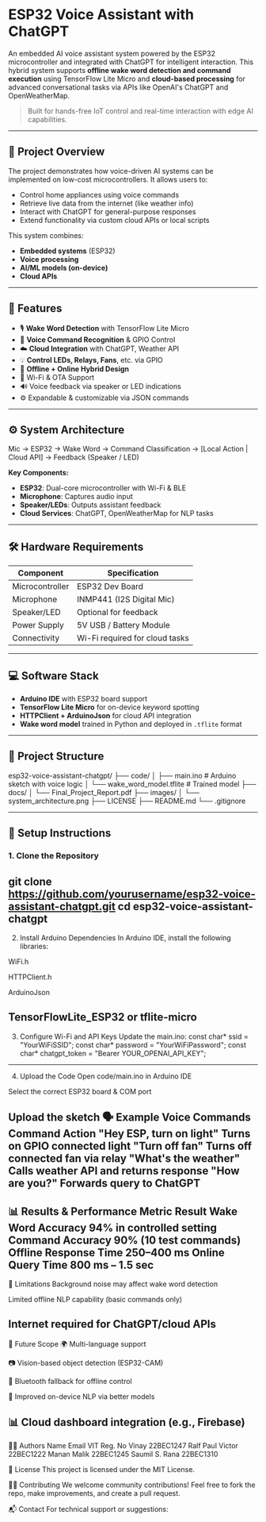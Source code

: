 # ESP32 Voice Assistant with ChatGPT

An embedded AI voice assistant system powered by the ESP32 microcontroller and integrated with ChatGPT for intelligent interaction. This hybrid system supports **offline wake word detection and command execution** using TensorFlow Lite Micro and **cloud-based processing** for advanced conversational tasks via APIs like OpenAI's ChatGPT and OpenWeatherMap.

> Built for hands-free IoT control and real-time interaction with edge AI capabilities.

---

## 🧠 Project Overview

The project demonstrates how voice-driven AI systems can be implemented on low-cost microcontrollers. It allows users to:
- Control home appliances using voice commands
- Retrieve live data from the internet (like weather info)
- Interact with ChatGPT for general-purpose responses
- Extend functionality via custom cloud APIs or local scripts

This system combines:
- **Embedded systems** (ESP32)
- **Voice processing**
- **AI/ML models (on-device)**
- **Cloud APIs**

---

## 📌 Features

- 🎙️ **Wake Word Detection** with TensorFlow Lite Micro
- 🧠 **Voice Command Recognition** & GPIO Control
- ☁️ **Cloud Integration** with ChatGPT, Weather API
- 💡 **Control LEDs, Relays, Fans**, etc. via GPIO
- 🔄 **Offline + Online Hybrid Design**
- 📡 Wi-Fi & OTA Support
- 🔊 Voice feedback via speaker or LED indications
- ⚙️ Expandable & customizable via JSON commands

---
## ⚙️ System Architecture

Mic → ESP32 → Wake Word → Command Classification →
[Local Action | Cloud API] → Feedback (Speaker / LED)


**Key Components:**
- **ESP32**: Dual-core microcontroller with Wi-Fi & BLE
- **Microphone**: Captures audio input
- **Speaker/LEDs**: Outputs assistant feedback
- **Cloud Services**: ChatGPT, OpenWeatherMap for NLP tasks

---

## 🛠 Hardware Requirements

| Component         | Specification                    |
|------------------|----------------------------------|
| Microcontroller   | ESP32 Dev Board                  |
| Microphone        | INMP441 (I2S Digital Mic)        |
| Speaker/LED       | Optional for feedback            |
| Power Supply      | 5V USB / Battery Module          |
| Connectivity      | Wi-Fi required for cloud tasks   |

---

## 💻 Software Stack

- **Arduino IDE** with ESP32 board support
- **TensorFlow Lite Micro** for on-device keyword spotting
- **HTTPClient + ArduinoJson** for cloud API integration
- **Wake word model** trained in Python and deployed in `.tflite` format

---

## 📂 Project Structure
esp32-voice-assistant-chatgpt/
├── code/
│ ├── main.ino # Arduino sketch with voice logic
│ └── wake_word_model.tflite # Trained model
├── docs/
│ └── Final_Project_Report.pdf
├── images/
│ └── system_architecture.png
├── LICENSE
├── README.md
└── .gitignore


---

## 🧪 Setup Instructions

### 1. Clone the Repository


git clone https://github.com/yourusername/esp32-voice-assistant-chatgpt.git
cd esp32-voice-assistant-chatgpt 
---
2. Install Arduino Dependencies
In Arduino IDE, install the following libraries:

WiFi.h

HTTPClient.h

ArduinoJson

TensorFlowLite_ESP32 or tflite-micro
---
3. Configure Wi-Fi and API Keys
Update the main.ino:
const char* ssid = "YourWiFiSSID";
const char* password = "YourWiFiPassword";
const char* chatgpt_token = "Bearer YOUR_OPENAI_API_KEY";
---
4. Upload the Code
Open code/main.ino in Arduino IDE

Select the correct ESP32 board & COM port


Upload the sketch
🗣️ Example Voice Commands
Command	Action
"Hey ESP, turn on light"	Turns on GPIO connected light
"Turn off fan"	Turns off connected fan via relay
"What's the weather"	Calls weather API and returns response
"How are you?"	Forwards query to ChatGPT
---
📊 Results & Performance
Metric	Result
Wake Word Accuracy	94% in controlled setting
Command Accuracy	90% (10 test commands)
Offline Response Time	250–400 ms
Online Query Time	800 ms – 1.5 sec
---
🚧 Limitations
Background noise may affect wake word detection

Limited offline NLP capability (basic commands only)

Internet required for ChatGPT/cloud APIs
---
🚀 Future Scope
🌍 Multi-language support

📷 Vision-based object detection (ESP32-CAM)

📡 Bluetooth fallback for offline control

🧠 Improved on-device NLP via better models

📊 Cloud dashboard integration (e.g., Firebase)
---
👨‍💻 Authors
Name	Email	VIT Reg. No
Vinay	22BEC1247
Ralf Paul Victor	22BEC1222
Manan Malik	22BEC1245
Saumil S. Rana	22BEC1310

📄 License
This project is licensed under the MIT License.

🙋‍♂️ Contributing
We welcome community contributions!
Feel free to fork the repo, make improvements, and create a pull request.

📬 Contact
For technical support or suggestions:


